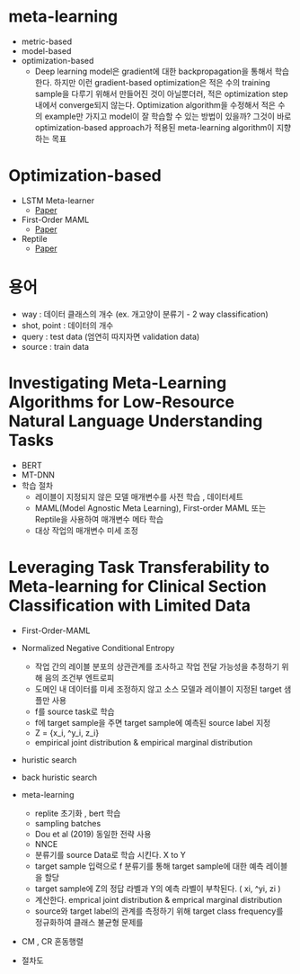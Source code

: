 # meta-learning
* metric-based
* model-based
* optimization-based
  * Deep learning model은 gradient에 대한 backpropagation을 통해서 학습한다. 하지만 이런 gradient-based optimization은 적은 수의 training sample을 다루기 위해서 만들어진 것이 아닐뿐더러, 적은 optimization step내에서 converge되지 않는다. Optimization algorithm을 수정해서 적은 수의 example만 가지고 model이 잘 학습할 수 있는 방법이 있을까? 그것이 바로 optimization-based approach가 적용된 meta-learning algorithm이 지향하는 목표


# Optimization-based 
* LSTM Meta-learner 
  * [Paper](chrome-extension://efaidnbmnnnibpcajpcglclefindmkaj/https://openreview.net/pdf?id=rJY0-Kcll)
* First-Order MAML
  * [Paper]()
* Reptile
  * [Paper](https://arxiv.org/abs/1803.02999)


# 용어
* way : 데이터 클래스의 개수  (ex. 개고양이 분류기 - 2 way classification)
* shot, point : 데이터의 개수
* query : test data (엄연히 따지자면 validation data)
* source : train data

# Investigating Meta-Learning Algorithms for Low-Resource Natural Language Understanding Tasks
* BERT
* MT-DNN
* 학습 절차
  * 레이블이 지정되지 않은 모델 매개변수를 사전 학습 , 데이터세트
  * MAML(Model Agnostic Meta Learning), First-order MAML 또는 Reptile을 사용하여 매개변수 메타 학습 
  * 대상 작업의 매개변수 미세 조정

# Leveraging Task Transferability to Meta-learning for Clinical Section Classification with Limited Data
* First-Order-MAML
* Normalized Negative Conditional Entropy
  * 작업 간의 레이블 분포의 상관관계를 조사하고 작업 전달 가능성을 추정하기 위해 음의 조건부 엔트로피 
  * 도메인 내 데이터를 미세 조정하지 않고 소스 모델과 레이블이 지정된 target 샘플만 사용
  * f를 source task로 학습 
  * f에 target sample을 주면 target sample에 예측된 source label 지정
  * Z = {x_i, ^y_i, z_i}   
  * empirical joint distribution & empirical marginal distribution
* huristic search
* back huristic search 
* meta-learning 
  * replite 초기화 , bert 학습 
  * sampling batches 
   * Dou et al (2019) 동일한 전략 사용
  * NNCE
   * 분류기를 source Data로 학습 시킨다. X to Y
   * target sample 입력으로 f 분류기를 통해 target sample에 대한 예측 레이블을 할당 
   * target sample에 Z의 정답 라벨과 Y의 예측 라벨이 부착된다. ( xi, ^yi, zi ) 
   * 계산한다. emprical joint distribution & emprical marginal distribution 
   * source와 target label의 관계를 측정하기 위해 target class frequency를 정규화하여 클래스 불균형 문제를 
   
* CM , CR 혼동행렬 
* 절차도
